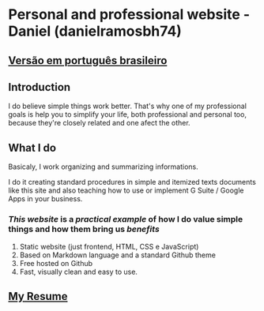# Personal and professional website - Daniel (danielramosbh74)

## [Versão em português brasileiro](https://danielramosbh74.github.io)

## Introduction

I do believe simple things work better. That's why one of my professional goals is help you to simplify your life, both professional and personal too, because they're closely related and one afect the other.

## What I do

Basicaly, I work organizing and summarizing informations.

I do it creating standard procedures in simple and itemized texts documents like this site and also teaching how to use or implement G Suite / Google Apps in your business.

### _This website_ is a _practical example_ of how I do value simple things and how them bring us _benefits_ 
1. Static website (just frontend, HTML, CSS e JavaScript)
2. Based on Markdown language and a standard Github theme
3. Free hosted on Github
4. Fast, visually clean and easy to use.

## [My Resume](https://docs.google.com/document/d/e/2PACX-1vTXX9hs2_JTQrQeowSKXtz7Qxg-JClyxvA6pHGdlCe0_sbBalgP4zKAnq8kaK3yKux5T5zqMI7BQdvV/pub)

